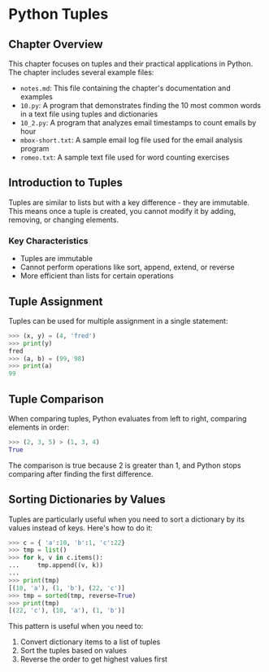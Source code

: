 # Python Tuples

## Chapter Overview
This chapter focuses on tuples and their practical applications in Python. The chapter includes several example files:

- `notes.md`: This file containing the chapter's documentation and examples
- `10.py`: A program that demonstrates finding the 10 most common words in a text file using tuples and dictionaries
- `10_2.py`: A program that analyzes email timestamps to count emails by hour
- `mbox-short.txt`: A sample email log file used for the email analysis program
- `romeo.txt`: A sample text file used for word counting exercises

## Introduction to Tuples
Tuples are similar to lists but with a key difference - they are immutable. This means once a tuple is created, you cannot modify it by adding, removing, or changing elements.

### Key Characteristics
- Tuples are immutable
- Cannot perform operations like sort, append, extend, or reverse
- More efficient than lists for certain operations

## Tuple Assignment
Tuples can be used for multiple assignment in a single statement:

```python
>>> (x, y) = (4, 'fred')
>>> print(y)
fred
>>> (a, b) = (99, 98)
>>> print(a)
99
```

## Tuple Comparison
When comparing tuples, Python evaluates from left to right, comparing elements in order:

```python
>>> (2, 3, 5) > (1, 3, 4)
True
```

The comparison is true because 2 is greater than 1, and Python stops comparing after finding the first difference.

## Sorting Dictionaries by Values
Tuples are particularly useful when you need to sort a dictionary by its values instead of keys. Here's how to do it:

```python
>>> c = { 'a':10, 'b':1, 'c':22}
>>> tmp = list()
>>> for k, v in c.items():
...     tmp.append((v, k))
...
>>> print(tmp)
[(10, 'a'), (1, 'b'), (22, 'c')]
>>> tmp = sorted(tmp, reverse=True)
>>> print(tmp)
[(22, 'c'), (10, 'a'), (1, 'b')]
```

This pattern is useful when you need to:
1. Convert dictionary items to a list of tuples
2. Sort the tuples based on values
3. Reverse the order to get highest values first
